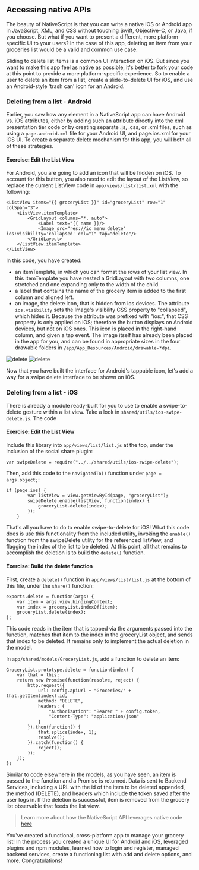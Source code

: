 ## Accessing native APIs

The beauty of NativeScript is that you can write a native iOS or Android app in JavaScript, XML, and CSS without touching Swift, Objective-C, or Java, if you choose. But what if you want to present a different, more platform-specific UI to your users? In the case of this app, deleting an item from your groceries list would be a valid and common use case. 

Sliding to delete list items is a common UI interaction on iOS. But since you want to make this app feel as native as possible, it's better to fork your code at this point to provide a more platform-specific experience. So to enable a user to delete an item from a list, create a slide-to-delete UI for iOS, and use an Android-style 'trash can' icon for an Android.

### Deleting from a list - Android

Earlier, you saw how any element in a NativeScript app can have Android vs. iOS attributes, either by adding such an attribute directly into the xml presentation tier code or by creating separate .js, .css, or .xml files, such as using a `page.android.xml` file for your Android UI, and page.ios.xml for your iOS UI. To create a separate delete mechanism for this app, you will both all of these strategies.

<h4 class="exercise-start">
    <b>Exercise</b>: Edit the List View
</h4>

For Android, you are going to add an icon that will be hidden on iOS. To account for this button, you also need to edit the layout of the ListView, so replace the current ListView code in `app/views/list/list.xml` with the following:

```
<ListView items="{{ groceryList }}" id="groceryList" row="1" colSpan="3">
	<ListView.itemTemplate>
		<GridLayout columns="*, auto">
			<Label text="{{ name }}/>
			<Image src="res://ic_menu_delete" ios:visibility='collapsed' col="1" tap="delete"/>
		</GridLayout>
	</ListView.itemTemplate>
</ListView>
```
In this code, you have created:

- an itemTemplate, in which you can format the rows of your list view. In this itemTemplate you have nested a GridLayout with two columns, one stretched and one expanding only to the width of the child. 
- a label that contains the name of the grocery item is added to the first column and aligned left. 
- an image, the delete icon, that is hidden from ios devices. The attribute `ios.visibility` sets the Image's visibility CSS property to "collapsed", which hides it. Because the attribute was prefixed with "ios:", that CSS property is only applied on iOS; therefore the button displays on Android devices, but not on iOS ones. This icon is placed in the right-hand column, and given a tap event. The image itself has already been placed in the app for you, and can be found in appropriate sizes in the four drawable folders in `/app/App_Resources/Android/drawable-*dpi`.

<div class="exercise-end"></div>

![delete](images/delete-ios.png)
![delete](images/delete-android.png) 

Now that you have built the interface for Android's tappable icon, let's add a way for a swipe delete interface to be shown on iOS.

### Deleting from a list - iOS

There is already a module ready-built for you to use to enable a swipe-to-delete gesture within a list view. Take a look in `shared/utils/ios-swipe-delete.js`. The code  

<h4 class="exercise-start">
    <b>Exercise</b>: Edit the List View
</h4>

Include this library into `app/views/list/list.js` at the top, under the inclusion of the social share plugin:

```
var swipeDelete = require("../../shared/utils/ios-swipe-delete");
```
Then, add this code to the `navigatedTo()` function under `page = args.object;`:
```
if (page.ios) {
		var listView = view.getViewById(page, "groceryList");
		swipeDelete.enable(listView, function(index) {
			groceryList.delete(index);
		});
	}
``` 
<div class="exercise-end"></div>

That's all you have to do to enable swipe-to-delete for iOS! What this code does is use this functionality from the included utility, invoking the `enable()` function from the swipeDelete utility for the referenced listView, and flagging the index of the list to be deleted. At this point, all that remains to accomplish the deletion is to build the `delete()` function.

<h4 class="exercise-start">
    <b>Exercise</b>: Build the delete function
</h4>

First, create a `delete()` function in `app/views/list/list.js` at the bottom of this file, under the `share()` function:

```
exports.delete = function(args) {
	var item = args.view.bindingContext;
	var index = groceryList.indexOf(item);
	groceryList.delete(index);
};
```
This code reads in the item that is tapped via the arguments passed into the function, matches that item to the index in the groceryList object, and sends that index to be deleted. It remains only to implement the actual deletion in the model.

In `app/shared/models/GroceryList.js`, add a function to delete an item:

```
GroceryList.prototype.delete = function(index) {
	var that = this;
	return new Promise(function(resolve, reject) {
		http.request({
			url: config.apiUrl + "Groceries/" + that.getItem(index).id,
			method: "DELETE",
			headers: {
				"Authorization": "Bearer " + config.token,
				"Content-Type": "application/json"
			}
		}).then(function() {
			that.splice(index, 1);
			resolve();
		}).catch(function() {
			reject();
		});
	});
};

```
Similar to code elsewhere in the models, as you have seen, an item is passed to the function and a Promise is returned. Data is sent to Backend Services, including a URL with the id of the item to be deleted appended, the method (DELETE), and headers which include the token saved after the user logs in. If the deletion is successful, item is removed from the grocery list observable that feeds the list view. 
<div class="exercise-end"></div>

>Learn more about how the NativeScript API leverages native code [here](http://developer.telerik.com/featured/nativescript-works/)

You've created a functional, cross-platform app to manage your grocery list! In the process you created a unique UI for Android and iOS, leveraged plugins and npm modules, learned how to login and register, managed backend services, create a functioning list with add and delete options, and more. Congratulations!

